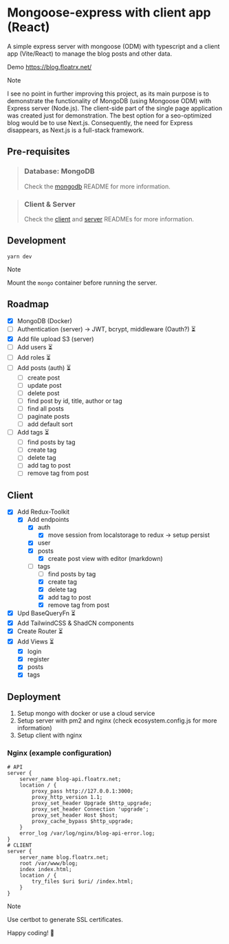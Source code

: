 # Mongoose-express with client app (React)
A simple express server with mongoose (ODM) with typescript and a client app (Vite/React) to manage the blog posts and other data.

Demo https://blog.floatrx.net/

> [!NOTE]
> I see no point in further improving this project, as its main purpose is to demonstrate the functionality of MongoDB (using Mongoose ODM) with Express server (Node.js). 
> The client-side part of the single page application was created just for demonstration. 
> The best option for a seo-optimized blog would be to use Next.js. 
> Consequently, the need for Express disappears, as Next.js is a full-stack framework.

## Pre-requisites
> ### Database: MongoDB
> Check the [mongodb](./mongo/README.md) README for more information.

> ### Client & Server
> Check the [client](./client/README.md) and [server](./server/README.md) READMEs for more information.

## Development
```shell
yarn dev
```

> [!NOTE]
> Mount the `mongo` container before running the server.


## Roadmap
- [x] MongoDB (Docker)
- [ ] Authentication (server) -> JWT, bcrypt, middleware (Oauth?) ⏳
- [x] Add file upload S3 (server) 
- [ ] Add users ⏳
- [ ] Add roles ⏳
- [ ] Add posts (auth) ⏳
  - [ ] create post
  - [ ] update post
  - [ ] delete post
  - [ ] find post by id, title, author or tag
  - [ ] find all posts
  - [ ] paginate posts
  - [ ] add default sort
- [ ] Add tags ⏳
  - [ ] find posts by tag
  - [ ] create tag
  - [ ] delete tag
  - [ ] add tag to post
  - [ ] remove tag from post

## Client
- [x] Add Redux-Toolkit
  - [x] Add endpoints
    - [x] auth
      - [x] move session from localstorage to redux -> setup persist
    - [x] user
    - [x] posts
      - [x] create post view with editor (markdown)
    - [ ] tags 
      - [ ] find posts by tag
      - [x] create tag
      - [x] delete tag
      - [x] add tag to post
      - [x] remove tag from post
- [x] Upd BaseQueryFn ⏳
- [x] Add TailwindCSS & ShadCN components
- [x] Create Router ⏳
- [x] Add Views ⏳
  - [x] login
  - [x] register
  - [x] posts 
  - [x] tags

## Deployment
1. Setup mongo with docker or use a cloud service
2. Setup server with pm2 and nginx (check ecosystem.config.js for more information)
3. Setup client with nginx
### Nginx (example configuration)
```nginx configuration
# API
server {
    server_name blog-api.floatrx.net;
    location / {
        proxy_pass http://127.0.0.1:3000;
        proxy_http_version 1.1;
        proxy_set_header Upgrade $http_upgrade;
        proxy_set_header Connection 'upgrade';
        proxy_set_header Host $host;
        proxy_cache_bypass $http_upgrade;
    }
    error_log /var/log/nginx/blog-api-error.log;
}
# CLIENT
server {
    server_name blog.floatrx.net;
    root /var/www/blog;
    index index.html;
    location / {
        try_files $uri $uri/ /index.html;
    }
}
```

> [!NOTE]
> Use certbot to generate SSL certificates.

Happy coding! 🚀
